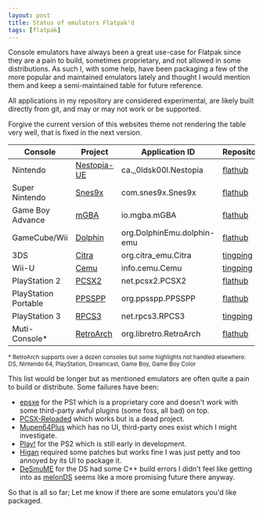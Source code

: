 ```yaml
---
layout: post
title: Status of emulators Flatpak'd
tags: [flatpak]
---
```


Console emulators have always been a great use-case for Flatpak since they are a
pain to build, sometimes proprietary, and not allowed in some distributions. As
such I, with some help, have been packaging a few of the more popular and maintained emulators
lately and thought I would mention them and keep a semi-maintained table for
future reference.

<!--more-->

All applications in my repository are considered experimental, are likely built
directly from git, and may or may not work or be supported.

Forgive the current version of this websites theme not rendering the table
very well, that is fixed in the next version.

| Console | Project | Application ID | Repository |
|---------|---------|----------------|------------|
| Nintendo | [Nestopia-UE](http://0ldsk00l.ca/nestopia/) | ca._0ldsk00l.Nestopia | [flathub](https://flathub.org) |
| Super Nintendo | [Snes9x](http://www.snes9x.com/) | com.snes9x.Snes9x | [flathub](https://flathub.org) |
| Game Boy Advance | [mGBA](https://mgba.io/) | io.mgba.mGBA | [flathub](https://flathub.org) |
| GameCube/Wii | [Dolphin](https://dolphin-emu.org/) | org.DolphinEmu.dolphin-emu | [flathub](https://flathub.org) |
| 3DS | [Citra](https://citra-emu.org/) | org.citra_emu.Citra | [tingping](https://dl.tingping.se/flatpak/tingping.flatpakrepo) |
| Wii-U | [Cemu](http://cemu.info/) | info.cemu.Cemu | [tingping](https://dl.tingping.se/flatpak/tingping.flatpakrepo) |
| PlayStation 2 | [PCSX2](https://pcsx2.net/) | net.pcsx2.PCSX2 | [flathub](https://flathub.org) |
| PlayStation Portable | [PPSSPP](http://ppsspp.org/) | org.ppsspp.PPSSPP | [flathub](https://flathub.org) |
| PlayStation 3 | [RPCS3](https://rpcs3.net/) | net.rpcs3.RPCS3 | [tingping](https://dl.tingping.se/flatpak/tingping.flatpakrepo) |
| Muti-Console\* | [RetroArch](https://www.libretro.com/) | org.libretro.RetroArch | [flathub](https://flathub.org) |


<small>\* RetroArch supports over a dozen consoles but some highlights not handled elsewhere: DS, Nintendo 64, PlayStation, Dreamcast, Game Boy, Game Boy Color</small>

This list would be longer but as mentioned emulators are often quite a pain to build or distribute.
Some failures have been:

- [epsxe](http://www.epsxe.com/) for the PS1 which is a proprietary core and doesn't
  work with some third-party awful plugins (some foss, all bad) on top.
- [PCSX-Reloaded](https://pcsxr.codeplex.com/) which works but is a dead project.
- [Mupen64Plus](http://mupen64plus.org/) which has no UI, third-party ones exist
  which I might investigate.
- [Play!](http://purei.org/) for the PS2 which is still early in development.
- [Higan](https://byuu.org/) required some patches but works fine I was just petty
  and too annoyed by its UI to package it.
- [DeSmuME](https://desmume.org/) for the DS had some C++ build errors I didn't feel
  like getting into as [melonDS](http://melonds.kuribo64.net/) seems like a more
  promising future there anyway.

So that is all so far; Let me know if there are some emulators you'd like packaged.
